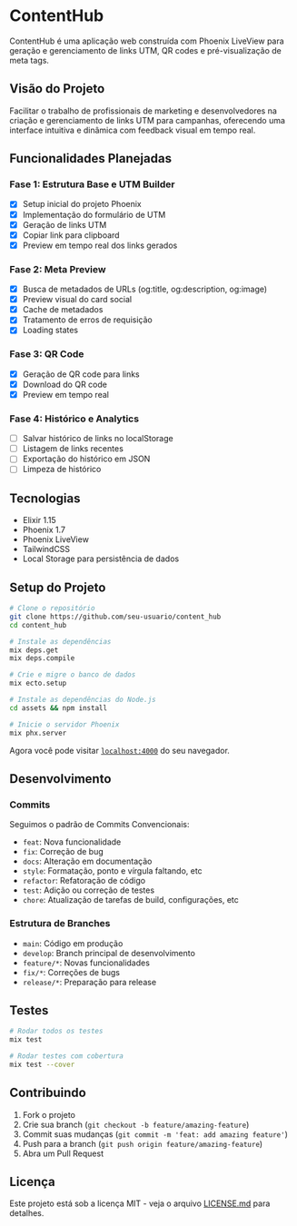 # ContentHub

ContentHub é uma aplicação web construída com Phoenix LiveView para geração e gerenciamento de links UTM, QR codes e pré-visualização de meta tags.

## Visão do Projeto

Facilitar o trabalho de profissionais de marketing e desenvolvedores na criação e gerenciamento de links UTM para campanhas, oferecendo uma interface intuitiva e dinâmica com feedback visual em tempo real.

## Funcionalidades Planejadas

### Fase 1: Estrutura Base e UTM Builder
- [x] Setup inicial do projeto Phoenix
- [x] Implementação do formulário de UTM
- [x] Geração de links UTM
- [x] Copiar link para clipboard
- [x] Preview em tempo real dos links gerados

### Fase 2: Meta Preview
- [x] Busca de metadados de URLs (og:title, og:description, og:image)
- [x] Preview visual do card social
- [x] Cache de metadados
- [x] Tratamento de erros de requisição
- [x] Loading states

### Fase 3: QR Code
- [x] Geração de QR code para links
- [x] Download do QR code
- [x] Preview em tempo real

### Fase 4: Histórico e Analytics
- [ ] Salvar histórico de links no localStorage
- [ ] Listagem de links recentes
- [ ] Exportação do histórico em JSON
- [ ] Limpeza de histórico

## Tecnologias

- Elixir 1.15
- Phoenix 1.7
- Phoenix LiveView
- TailwindCSS
- Local Storage para persistência de dados

## Setup do Projeto

```bash
# Clone o repositório
git clone https://github.com/seu-usuario/content_hub
cd content_hub

# Instale as dependências
mix deps.get
mix deps.compile

# Crie e migre o banco de dados
mix ecto.setup

# Instale as dependências do Node.js
cd assets && npm install

# Inicie o servidor Phoenix
mix phx.server
```

Agora você pode visitar [`localhost:4000`](http://localhost:4000) do seu navegador.

## Desenvolvimento

### Commits

Seguimos o padrão de Commits Convencionais:
- `feat`: Nova funcionalidade
- `fix`: Correção de bug
- `docs`: Alteração em documentação
- `style`: Formatação, ponto e vírgula faltando, etc
- `refactor`: Refatoração de código
- `test`: Adição ou correção de testes
- `chore`: Atualização de tarefas de build, configurações, etc

### Estrutura de Branches

- `main`: Código em produção
- `develop`: Branch principal de desenvolvimento
- `feature/*`: Novas funcionalidades
- `fix/*`: Correções de bugs
- `release/*`: Preparação para release

## Testes

```bash
# Rodar todos os testes
mix test

# Rodar testes com cobertura
mix test --cover
```

## Contribuindo

1. Fork o projeto
2. Crie sua branch (`git checkout -b feature/amazing-feature`)
3. Commit suas mudanças (`git commit -m 'feat: add amazing feature'`)
4. Push para a branch (`git push origin feature/amazing-feature`)
5. Abra um Pull Request

## Licença

Este projeto está sob a licença MIT - veja o arquivo [LICENSE.md](LICENSE.md) para detalhes.